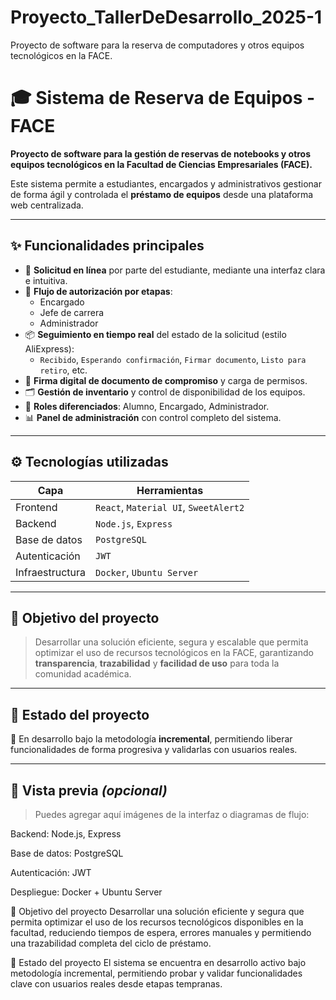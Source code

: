 # Proyecto_TallerDeDesarrollo_2025-1

Proyecto de software para la reserva de computadores y otros equipos tecnológicos en la FACE.

# 🎓 Sistema de Reserva de Equipos - FACE

**Proyecto de software para la gestión de reservas de notebooks y otros equipos tecnológicos en la Facultad de Ciencias Empresariales (FACE).**

Este sistema permite a estudiantes, encargados y administrativos gestionar de forma ágil y controlada el **préstamo de equipos** desde una plataforma web centralizada.

---

## ✨ Funcionalidades principales

- 📝 **Solicitud en línea** por parte del estudiante, mediante una interfaz clara e intuitiva.
- 🔄 **Flujo de autorización por etapas**:
  - Encargado
  - Jefe de carrera
  - Administrador
- 📦 **Seguimiento en tiempo real** del estado de la solicitud (estilo AliExpress):
  - `Recibido`, `Esperando confirmación`, `Firmar documento`, `Listo para retiro`, etc.
- 🧾 **Firma digital de documento de compromiso** y carga de permisos.
- 🗂 **Gestión de inventario** y control de disponibilidad de los equipos.
- 👥 **Roles diferenciados**: Alumno, Encargado, Administrador.
- 📊 **Panel de administración** con control completo del sistema.

---

## ⚙️ Tecnologías utilizadas

| Capa        | Herramientas                    |
|-------------|----------------------------------|
| Frontend    | `React`, `Material UI`, `SweetAlert2` |
| Backend     | `Node.js`, `Express`            |
| Base de datos | `PostgreSQL`                  |
| Autenticación | `JWT`                         |
| Infraestructura | `Docker`, `Ubuntu Server`   |

---

## 🎯 Objetivo del proyecto

> Desarrollar una solución eficiente, segura y escalable que permita optimizar el uso de recursos tecnológicos en la FACE, garantizando **transparencia**, **trazabilidad** y **facilidad de uso** para toda la comunidad académica.

---

## 🚧 Estado del proyecto

🔨 En desarrollo bajo la metodología **incremental**, permitiendo liberar funcionalidades de forma progresiva y validarlas con usuarios reales.

---

## 📸 Vista previa *(opcional)*

> Puedes agregar aquí imágenes de la interfaz o diagramas de flujo:




Backend: Node.js, Express

Base de datos: PostgreSQL

Autenticación: JWT

Despliegue: Docker + Ubuntu Server

📌 Objetivo del proyecto
Desarrollar una solución eficiente y segura que permita optimizar el uso de los recursos tecnológicos disponibles en la facultad, reduciendo tiempos de espera, errores manuales y permitiendo una trazabilidad completa del ciclo de préstamo.

🚀 Estado del proyecto
El sistema se encuentra en desarrollo activo bajo metodología incremental, permitiendo probar y validar funcionalidades clave con usuarios reales desde etapas tempranas.
